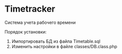 # Timetracker
Система учета рабочего времени

Порядок установки:<br/>
1. Импортировать БД из файла Timetable.sql<br/>
2. Изменить настройки в файле classes/DB.class.php

